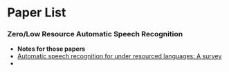 # Paper List

### Zero/Low Resource Automatic Speech Recognition

- **Notes for those papers**
- [Automatic speech recognition for under resourced languages: A survey](https://www.sciencedirect.com/science/article/pii/S0167639313000988)
- 

